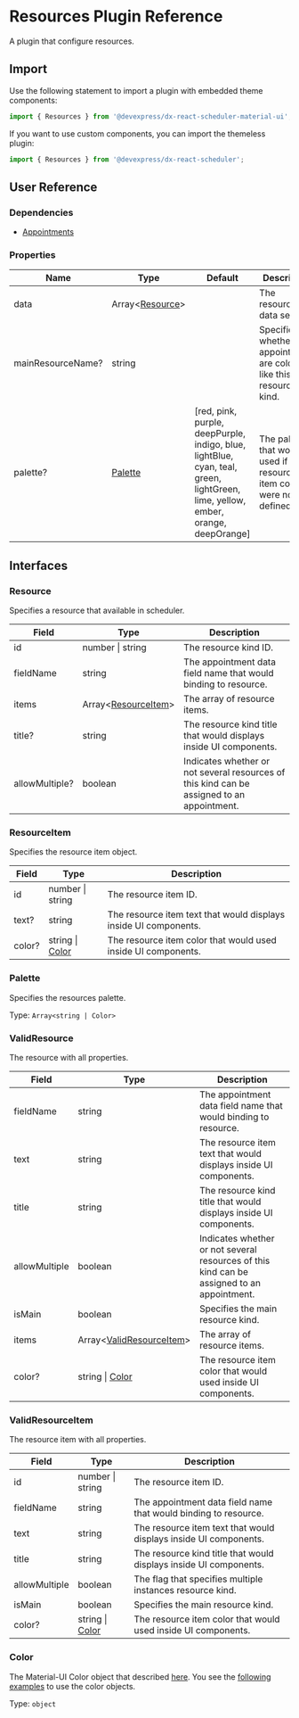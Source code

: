 # Resources Plugin Reference

A plugin that configure resources.

## Import

Use the following statement to import a plugin with embedded theme components:

```js
import { Resources } from '@devexpress/dx-react-scheduler-material-ui';
```

If you want to use custom components, you can import the themeless plugin:

```js
import { Resources } from '@devexpress/dx-react-scheduler';
```

## User Reference

### Dependencies

- [Appointments](appointments.md)

### Properties

Name | Type | Default | Description
-----|------|---------|------------
data | Array&lt;[Resource](#resource)&gt; | | The resources data set.
mainResourceName? | string | | Specifies whether appointments are colored like this resource kind.
palette? | [Palette](#palette) | [red, pink, purple, deepPurple, indigo, blue, lightBlue, cyan, teal, green, lightGreen, lime, yellow, ember, orange, deepOrange] | The palette that would be used if resource item colors were not defined.

## Interfaces

### Resource

Specifies a resource that available in scheduler.

Field | Type | Description
------|------|------------
id | number &#124; string | The resource kind ID.
fieldName | string | The appointment data field name that would binding to resource.
items | Array&lt;[ResourceItem](#resourceitem)&gt; | The array of resource items.
title? | string | The resource kind title that would displays inside UI components.
allowMultiple? | boolean | Indicates whether or not several resources of this kind can be assigned to an appointment.

### ResourceItem

Specifies the resource item object.

Field | Type | Description
------|------|------------
id | number &#124; string | The resource item ID.
text? | string | The resource item text that would displays inside UI components.
color? | string &#124; [Color](#color) | The resource item color that would used inside UI components.

### Palette

Specifies the resources palette.

Type: `Array<string | Color>`

### ValidResource

The resource with all properties.

Field | Type | Description
------|------|------------
fieldName | string | The appointment data field name that would binding to resource.
text | string | The resource item text that would displays inside UI components.
title | string | The resource kind title that would displays inside UI components.
allowMultiple | boolean | Indicates whether or not several resources of this kind can be assigned to an appointment.
isMain | boolean | Specifies the main resource kind.
items | Array&lt;[ValidResourceItem](#validresourceitem)&gt; | The array of resource items.
color? | string &#124; [Color](#color) | The resource item color that would used inside UI components.

### ValidResourceItem

The resource item with all properties.

Field | Type | Description
------|------|------------
id | number &#124; string | The resource item ID.
fieldName | string | The appointment data field name that would binding to resource.
text | string | The resource item text that would displays inside UI components.
title | string | The resource kind title that would displays inside UI components.
allowMultiple | boolean | The flag that specifies multiple instances resource kind.
isMain | boolean | Specifies the main resource kind.
color? | string &#124; [Color](#color) | The resource item color that would used inside UI components.

### Color

The Material-UI Color object that described [here](https://material-ui.com/customization/color/#color-palette). You see the [following examples](https://material-ui.com/customization/color/#examples) to use the color objects.

Type: `object`
